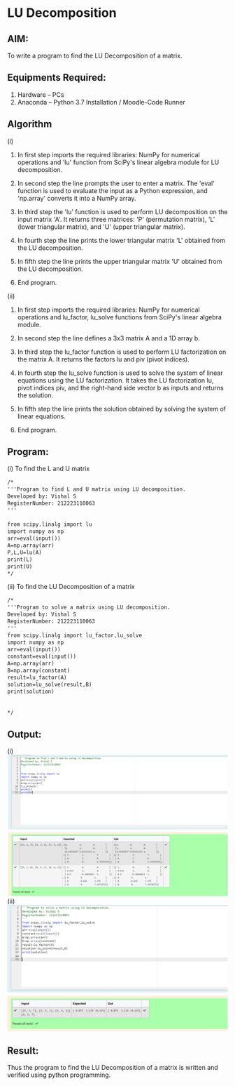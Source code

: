 # LU Decomposition 

## AIM:
To write a program to find the LU Decomposition of a matrix.

## Equipments Required:
1. Hardware – PCs
2. Anaconda – Python 3.7 Installation / Moodle-Code Runner

## Algorithm
(i)
1. In first step imports the required libraries: NumPy for numerical operations and 'lu' function from SciPy's linear algebra module for LU decomposition.
2. In second step the line prompts the user to enter a matrix. The 'eval' function is used to evaluate the input as a Python expression, and 'np.array' converts it into a NumPy array.
3.  In third step the 'lu' function is used to perform LU decomposition on the input matrix 'A'. It returns three matrices: 'P' (permutation matrix), 'L' (lower triangular matrix), and 'U' (upper triangular matrix).
4.  In fourth step the line prints the lower triangular matrix 'L' obtained from the LU decomposition.

5. In fifth step the line prints the upper triangular matrix 'U' obtained from the LU decomposition.

6. End program. 

(ii)
1. In first step imports the required libraries: NumPy for numerical operations and lu_factor, lu_solve functions from SciPy's linear algebra module.

2. In second step the line defines a 3x3 matrix A and a 1D array b.

3. In third step the lu_factor function is used to perform LU factorization on the matrix A. It returns the factors lu and piv (pivot indices).

4. In fourth step the lu_solve function is used to solve the system of linear equations using the LU factorization. It takes the LU factorization lu, pivot indices piv, and the right-hand side vector b as inputs and returns the solution.

5. In fifth step the line prints the solution obtained by solving the system of linear equations.

6. End program.

## Program:
(i) To find the L and U matrix
```
/*
'''Program to find L and U matrix using LU decomposition.
Developed by: Vishal S 
RegisterNumber: 212223110063
'''

from scipy.linalg import lu
import numpy as np
arr=eval(input())
A=np.array(arr)
P,L,U=lu(A)
print(L)
print(U)
*/
```
(ii) To find the LU Decomposition of a matrix
```
/*
'''Program to solve a matrix using LU decomposition.
Developed by: Vishal S 
RegisterNumber: 212223110063
'''
from scipy.linalg import lu_factor,lu_solve
import numpy as np
arr=eval(input())
constant=eval(input())
A=np.array(arr)
B=np.array(constant)
result=lu_factor(A)
solution=lu_solve(result,B)
print(solution)


*/
```

## Output:
(i)
![Output](/LUoutput1.png)
(ii)
![Output](LUoutput2.png)

## Result:
Thus the program to find the LU Decomposition of a matrix is written and verified using python programming.

